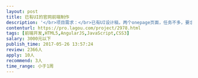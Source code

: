 ```yaml
---                
layout: post       
title: 已有UI的官网前端制作           
description: '</br>项目需求：</br>已有UI设计稿，两个onepage页面，任务不多，要求还原设计稿，自适应PC及手机端，代码要规范整齐。</br>希望是长期合作的，有责任心的。</br>'     
contenturl: https://pro.lagou.com/project/2978.html      
tags: [前端开发,HTML5,AngularJS,JavaScript,CSS3]            
salary: 3000元以下          
publish_time: 2017-05-26 13:57:24         
review: 2366人                   
apply: 10人                   
recommend: 3人                   
time_range: 小于1周              
---                 
```

